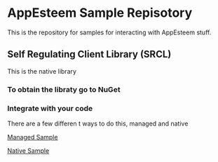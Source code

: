 # AppEsteem Sample Repisotory

This is the repository for samples for interacting with AppEsteem stuff.


## Self Regulating Client Library (SRCL)

This is the native library

### To obtain the libraty go to NuGet

### Integrate with your code

There are a few differen t ways to do this, managed and native

[Managed Sample](managed/managedsample.md)

[Native Sample](native/nativesample.md)
